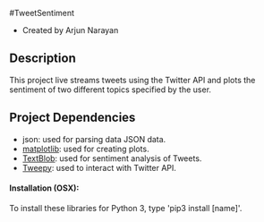 #TweetSentiment
+ Created by Arjun Narayan

## Description
This project live streams tweets using the Twitter API and plots the sentiment of two different topics specified by the user.

## Project Dependencies
+ json: used for parsing data JSON data.
+ [matplotlib](www.matplotlib.org): used for creating plots.
+ [TextBlob](http://textblob.readthedocs.io/en/dev/index.html): used for sentiment analysis of Tweets.
+ [Tweepy](www.tweepy.org): used to interact with Twitter API.


#### Installation (OSX):
To install these libraries for Python 3, type 'pip3 install [name]'.
